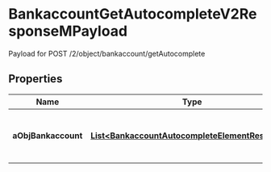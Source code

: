 

# BankaccountGetAutocompleteV2ResponseMPayload

Payload for POST /2/object/bankaccount/getAutocomplete

## Properties

| Name | Type | Description | Notes |
|------------ | ------------- | ------------- | -------------|
|**aObjBankaccount** | [**List&lt;BankaccountAutocompleteElementResponse&gt;**](BankaccountAutocompleteElementResponse.md) | An array of Bankaccount autocomplete element response. |  |



